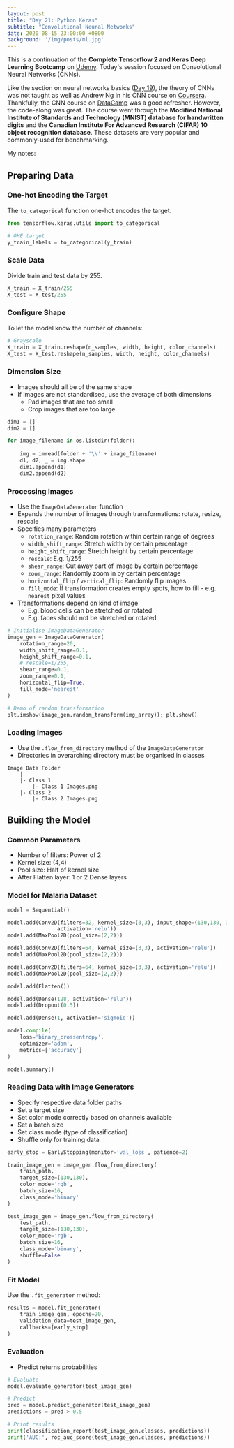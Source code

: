 ```yaml
---
layout: post
title: "Day 21: Python Keras"
subtitle: "Convolutional Neural Networks"
date: 2020-08-15 23:00:00 +0800
background: '/img/posts/ml.jpg'
---
```


This is a continuation of the **Complete Tensorflow 2 and Keras Deep Learning Bootcamp** on [Udemy](https://www.udemy.com/course/complete-tensorflow-2-and-keras-deep-learning-bootcamp/). Today's session focused on Convolutional Neural Networks (CNNs).

Like the section on neural networks basics ([Day 19](https://chrischow.github.io/365DaysOfDS/2020/08/13/day019.html)), the theory of CNNs was not taught as well as Andrew Ng in his CNN course on [Coursera](https://www.coursera.org/learn/convolutional-neural-networks). Thankfully, the CNN course on [DataCamp](https://learn.datacamp.com/courses/image-processing-with-keras-in-python) was a good refresher. However, the code-along was great. The course went through the **Modified National Institute of Standards and Technology (MNIST) database for handwritten digits** and the **Canadian Institute For Advanced Research (CIFAR) 10 object recognition database**. These datasets are very popular and commonly-used for benchmarking. 

My notes:

## Preparing Data

### One-hot Encoding the Target
The `to_categorical` function one-hot encodes the target.

```py
from tensorflow.keras.utils import to_categorical

# OHE target
y_train_labels = to_categorical(y_train)
```

### Scale Data
Divide train and test data by 255.

```py
X_train = X_train/255
X_test = X_test/255
```

### Configure Shape
To let the model know the number of channels:

```py
# Grayscale
X_train = X_train.reshape(n_samples, width, height, color_channels)
X_test = X_test.reshape(n_samples, width, height, color_channels)
```

### Dimension Size
* Images should all be of the same shape
* If images are not standardised, use the average of both dimensions
    * Pad images that are too small
    * Crop images that are too large

```py
dim1 = []
dim2 = []

for image_filename in os.listdir(folder):
    
    img = imread(folder + '\\' + image_filename)
    d1, d2, _ = img.shape
    dim1.append(d1)
    dim2.append(d2)
```

### Processing Images
* Use the `ImageDataGenerator` function
* Expands the number of images through transformations: rotate, resize, rescale
* Specifies many parameters
    * `rotation_range`: Random rotation within certain range of degrees
    * `width_shift_range`: Stretch width by certain percentage
    * `height_shift_range`: Stretch height by certain percentage
    * `rescale`: E.g. 1/255
    * `shear_range`: Cut away part of image by certain percentage
    * `zoom_range`: Randomly zoom in by certain percentage
    * `horizontal_flip` / `vertical_flip`: Randomly flip images
    * `fill_mode`: If transformation creates empty spots, how to fill - e.g. `nearest` pixel values
* Transformations depend on kind of image
    * E.g. blood cells can be stretched or rotated
    * E.g. faces should not be stretched or rotated

```py
# Initialise ImageDataGenerator
image_gen = ImageDataGenerator(
    rotation_range=20,
    width_shift_range=0.1,
    height_shift_range=0.1,
    # rescale=1/255,
    shear_range=0.1,
    zoom_range=0.1,
    horizontal_flip=True,
    fill_mode='nearest'
)

# Demo of random transformation
plt.imshow(image_gen.random_transform(img_array)); plt.show()
```

### Loading Images
* Use the `.flow_from_directory` method of the `ImageDataGenerator`
* Directories in overarching directory must be organised in classes

```
Image Data Folder
    |
    |- Class 1
        |- Class 1 Images.png
    |- Class 2
        |- Class 2 Images.png
```

## Building the Model

### Common Parameters

* Number of filters: Power of 2
* Kernel size: (4,4)
* Pool size: Half of kernel size
* After Flatten layer: 1 or 2 Dense layers

### Model for Malaria Dataset

```py
model = Sequential()

model.add(Conv2D(filters=32, kernel_size=(3,3), input_shape=(130,130, 3),
                activation='relu'))
model.add(MaxPool2D(pool_size=(2,2)))

model.add(Conv2D(filters=64, kernel_size=(3,3), activation='relu'))
model.add(MaxPool2D(pool_size=(2,2)))

model.add(Conv2D(filters=64, kernel_size=(3,3), activation='relu'))
model.add(MaxPool2D(pool_size=(2,2)))

model.add(Flatten())

model.add(Dense(128, activation='relu'))
model.add(Dropout(0.5))

model.add(Dense(1, activation='sigmoid'))

model.compile(
    loss='binary_crossentropy',
    optimizer='adam',
    metrics=['accuracy']
)

model.summary()
```

### Reading Data with Image Generators
* Specify respective data folder paths
* Set a target size
* Set color mode correctly based on channels available
* Set a batch size
* Set class mode (type of classification)
* Shuffle only for training data


```py
early_stop = EarlyStopping(monitor='val_loss', patience=2)

train_image_gen = image_gen.flow_from_directory(
    train_path,
    target_size=(130,130),
    color_mode='rgb',
    batch_size=16,
    class_mode='binary'
)

test_image_gen = image_gen.flow_from_directory(
    test_path,
    target_size=(130,130),
    color_mode='rgb',
    batch_size=16,
    class_mode='binary',
    shuffle=False
)
```

### Fit Model
Use the `.fit_generator` method:

```py
results = model.fit_generator(
    train_image_gen, epochs=20,
    validation_data=test_image_gen,
    callbacks=[early_stop]
)
```

### Evaluation
* Predict returns probabilities 

```py
# Evaluate
model.evaluate_generator(test_image_gen)

# Predict
pred = model.predict_generator(test_image_gen)
predictions = pred > 0.5

# Print results
print(classification_report(test_image_gen.classes, predictions))
print('AUC:', roc_auc_score(test_image_gen.classes, predictions))
```